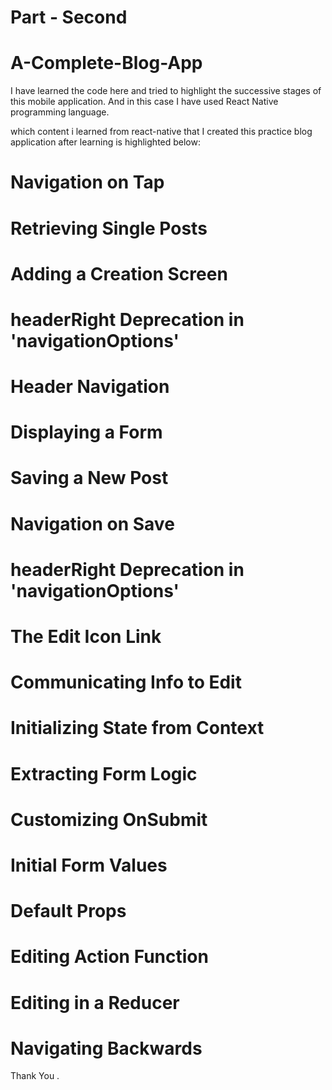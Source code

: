 # Part - Second
# A-Complete-Blog-App

I have learned the code here and tried to highlight the successive stages of this mobile application. And in this case I have used React Native programming language.

which content i learned from react-native that I created this practice blog application after learning is highlighted below:
# Navigation on Tap
# Retrieving Single Posts
# Adding a Creation Screen
# headerRight Deprecation in 'navigationOptions'
# Header Navigation
# Displaying a Form
# Saving a New Post
# Navigation on Save
# headerRight Deprecation in 'navigationOptions'
# The Edit Icon Link
# Communicating Info to Edit
# Initializing State from Context
# Extracting Form Logic
# Customizing OnSubmit
# Initial Form Values
# Default Props
# Editing Action Function
# Editing in a Reducer
# Navigating Backwards

Thank You .
